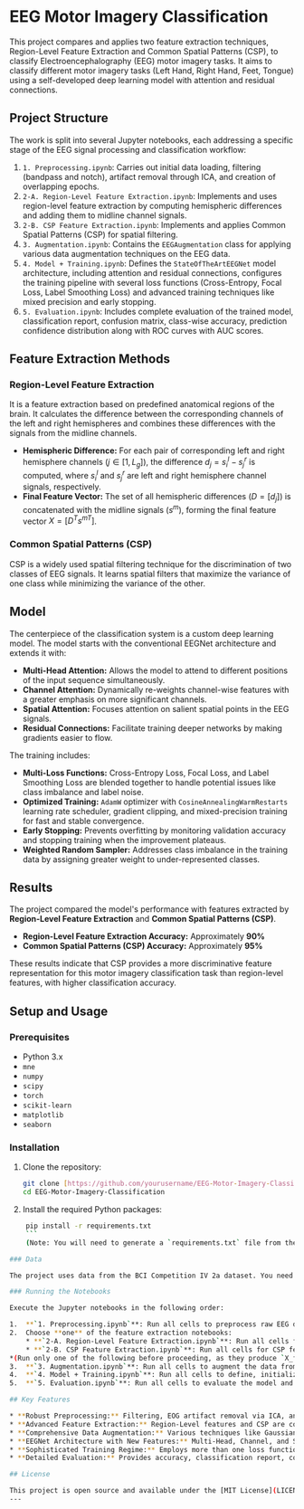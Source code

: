# EEG Motor Imagery Classification

This project compares and applies two feature extraction techniques, Region-Level Feature Extraction and Common Spatial Patterns (CSP), to classify Electroencephalography (EEG) motor imagery tasks. It aims to classify different motor imagery tasks (Left Hand, Right Hand, Feet, Tongue) using a self-developed deep learning model with attention and residual connections.

## Project Structure

The work is split into several Jupyter notebooks, each addressing a specific stage of the EEG signal processing and classification workflow:

1.  `1. Preprocessing.ipynb`: Carries out initial data loading, filtering (bandpass and notch), artifact removal through ICA, and creation of overlapping epochs.
2.  `2-A. Region-Level Feature Extraction.ipynb`: Implements and uses region-level feature extraction by computing hemispheric differences and adding them to midline channel signals.
3.  `2-B. CSP Feature Extraction.ipynb`: Implements and applies Common Spatial Patterns (CSP) for spatial filtering.
4.  `3. Augmentation.ipynb`: Contains the `EEGAugmentation` class for applying various data augmentation techniques on the EEG data.
5.  `4. Model + Training.ipynb`: Defines the `StateOfTheArtEEGNet` model architecture, including attention and residual connections, configures the training pipeline with several loss functions (Cross-Entropy, Focal Loss, Label Smoothing Loss) and advanced training techniques like mixed precision and early stopping.
6.  `5. Evaluation.ipynb`: Includes complete evaluation of the trained model, classification report, confusion matrix, class-wise accuracy, prediction confidence distribution along with ROC curves with AUC scores.

## Feature Extraction Methods

### Region-Level Feature Extraction

It is a feature extraction based on predefined anatomical regions of the brain. It calculates the difference between the corresponding channels of the left and right hemispheres and combines these differences with the signals from the midline channels.

* **Hemispheric Difference:** For each pair of corresponding left and right hemisphere channels ($j \in [1, L_g]$), the difference $d_j = s_i^l - s_j^r$ is computed, where $s_i^l$ and $s_j^r$ are left and right hemisphere channel signals, respectively.
* **Final Feature Vector:** The set of all hemispheric differences ($D = [d_j]$) is concatenated with the midline signals ($s^m$), forming the final feature vector $X = [D^T s^{m T}]$.

### Common Spatial Patterns (CSP)

CSP is a widely used spatial filtering technique for the discrimination of two classes of EEG signals. It learns spatial filters that maximize the variance of one class while minimizing the variance of the other.

## Model

The centerpiece of the classification system is a custom deep learning model. The model starts with the conventional EEGNet architecture and extends it with:

* **Multi-Head Attention:** Allows the model to attend to different positions of the input sequence simultaneously.
* **Channel Attention:** Dynamically re-weights channel-wise features with a greater emphasis on more significant channels.
* **Spatial Attention:** Focuses attention on salient spatial points in the EEG signals.
* **Residual Connections:** Facilitate training deeper networks by making gradients easier to flow.

The training includes:
* **Multi-Loss Functions:** Cross-Entropy Loss, Focal Loss, and Label Smoothing Loss are blended together to handle potential issues like class imbalance and label noise.
* **Optimized Training:** `AdamW` optimizer with `CosineAnnealingWarmRestarts` learning rate scheduler, gradient clipping, and mixed-precision training for fast and stable convergence.
* **Early Stopping:** Prevents overfitting by monitoring validation accuracy and stopping training when the improvement plateaus.
* **Weighted Random Sampler:** Addresses class imbalance in the training data by assigning greater weight to under-represented classes.

## Results

The project compared the model's performance with features extracted by **Region-Level Feature Extraction** and **Common Spatial Patterns (CSP)**.

* **Region-Level Feature Extraction Accuracy:** Approximately **90%**
* **Common Spatial Patterns (CSP) Accuracy:** Approximately **95%**

These results indicate that CSP provides a more discriminative feature representation for this motor imagery classification task than region-level features, with higher classification accuracy.

## Setup and Usage

### Prerequisites

* Python 3.x
* `mne`
* `numpy`
* `scipy`
* `torch`
* `scikit-learn`
* `matplotlib`
* `seaborn`

### Installation

1.  Clone the repository:
    ```bash
    git clone [https://github.com/yourusername/EEG-Motor-Imagery-Classification.git](https://github.com/yourusername/EEG-Motor-Imagery-Classification.git)
    cd EEG-Motor-Imagery-Classification
    ```
2.  Install the required Python packages:
```bash
    pip install -r requirements.txt
    ```
    (Note: You will need to generate a `requirements.txt` file from the above requirements.)

### Data

The project uses data from the BCI Competition IV 2a dataset. You need to download and place the raw `.gdf` files and their true corresponding labels (`.mat` files) in the given `raw_data_folder` and `mat_folder` paths in `1. Preprocessing.ipynb`.

### Running the Notebooks

Execute the Jupyter notebooks in the following order:

1.  **`1. Preprocessing.ipynb`**: Run all cells to preprocess raw EEG data. This will save cleaned data in `cleaned_data_folder_1` and `cleaned_data_folder_2`.
2.  Choose **one** of the feature extraction notebooks:
    * **`2-A. Region-Level Feature Extraction.ipynb`**: Run all cells for region-level feature extraction.
    * **`2-B. CSP Feature Extraction.ipynb`**: Run all cells for CSP feature extraction.
*(Run only one of the following before proceeding, as they produce `X_first_session`, `X_second_session`, `y_train`, and `y_test` that are used in subsequent notebooks.)*
3.  **`3. Augmentation.ipynb`**: Run all cells to augment the data from the first session. This creates `X_train_combined` and `y_train_combined`, and finally the `X` and `y` datasets to split for.
4.  **`4. Model + Training.ipynb`**: Run all cells to define, initialize, and train the model. Splitting of data and data loader creation is also performed in this notebook.
5.  **`5. Evaluation.ipynb`**: Run all cells to evaluate the model and generate performance metrics and visualizations.

## Key Features

* **Robust Preprocessing:** Filtering, EOG artifact removal via ICA, and robust normalization are featured.
* **Advanced Feature Extraction:** Region-Level features and CSP are compared.
* **Comprehensive Data Augmentation:** Various techniques like Gaussian noise, time shifting, amplitude scaling, frequency shifting, channel dropout, Mixup, and time warping.
* **EEGNet Architecture with New Features:** Multi-Head, Channel, and Spatial Attention, as well as Residual Blocks.
* **Sophisticated Training Regime:** Employs more than one loss function, dynamic learning rate scheduling, mixed precision, and early stopping.
* **Detailed Evaluation:** Provides accuracy, classification report, confusion matrix, class-wise accuracy, prediction confidence, and ROC curves.

## License

This project is open source and available under the [MIT License](LICENSE).
---

